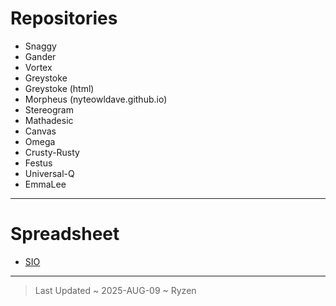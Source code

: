 
# Repositories

- Snaggy
- Gander
- Vortex
- Greystoke
- Greystoke (html)
- Morpheus (nyteowldave.github.io)
- Stereogram
- Mathadesic
- Canvas
- Omega
- Crusty-Rusty
- Festus
- Universal-Q
- EmmaLee

---

# Spreadsheet

[sio-sheet]:
<https://docs.google.com/spreadsheets/d/1Hg52duQkOAJ8VbMzQ70nm0EPlj4NoUrALCXd3ZRFHIs/edit?gid=1956617824#gid=1956617824>

- [SIO][sio-sheet]

---

> Last Updated ~ 2025-AUG-09 ~ Ryzen

